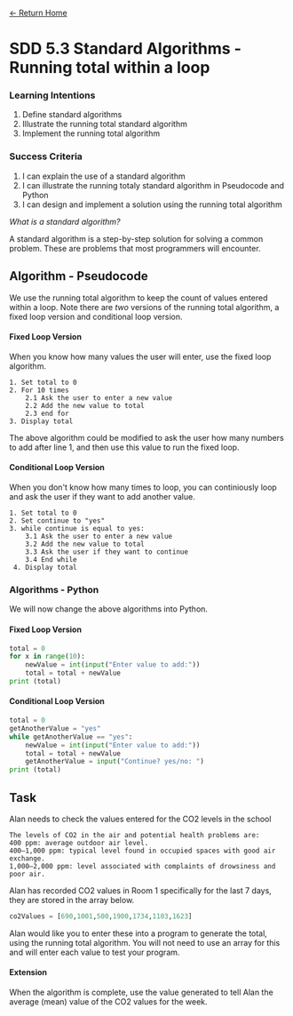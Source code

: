 [<- Return Home](https://speysidecs.github.io/)
# SDD 5.3 Standard Algorithms - Running total within a loop

### Learning Intentions
1. Define standard algorithms
2. Illustrate the running total standard algorithm
3. Implement the running total algorithm

### Success Criteria
1. I can explain the use of a standard algorithm
2. I can illustrate the running totaly standard algorithm in Pseudocode and Python
3. I can design and implement a solution using the running total algorithm

*What is a standard algorithm?*

A standard algorithm is a step-by-step solution for solving a common problem. These are problems that most programmers will encounter.

## Algorithm - Pseudocode
We use the running total algorithm to keep the count of values entered within a loop. Note there are *two* versions of the running total algorithm, a fixed loop version and conditional loop version.

#### Fixed Loop Version
When you know how many values the user will enter, use the fixed loop algorithm.
```
1. Set total to 0
2. For 10 times
	2.1 Ask the user to enter a new value
	2.2 Add the new value to total
	2.3 end for
3. Display total
```
The above algorithm could be modified to ask the user how many numbers to add after line 1, and then use this value to run the fixed loop.

#### Conditional Loop Version
When you don't know how many times to loop, you can continiously loop and ask the user if they want to add another value.

```
1. Set total to 0
2. Set continue to "yes"
3. while continue is equal to yes:
	3.1 Ask the user to enter a new value
	3.2 Add the new value to total
	3.3 Ask the user if they want to continue
	3.4 End while
 4. Display total
 ```


### Algorithms - Python

We will now change the above algorithms into Python. 

#### Fixed Loop Version
```python
total = 0
for x in range(10):
	newValue = int(input("Enter value to add:"))
	total = total + newValue
print (total)
 ```
#### Conditional Loop Version
```python
total = 0
getAnotherValue = "yes"
while getAnotherValue == "yes":
	newValue = int(input("Enter value to add:"))
	total = total + newValue
	getAnotherValue = input("Continue? yes/no: ")
print (total)
```
## Task 

Alan needs to check the values entered for the CO2 levels in the school

```
The levels of CO2 in the air and potential health problems are: 
400 ppm: average outdoor air level. 
400–1,000 ppm: typical level found in occupied spaces with good air exchange. 
1,000–2,000 ppm: level associated with complaints of drowsiness and poor air.
```

Alan has recorded CO2 values in Room 1 specifically for the last 7 days, they are stored in the array below.
```python
co2Values = [690,1001,500,1900,1734,1103,1623]
```


Alan would like you to enter these into a program to generate the total, using the running total algorithm. You will not need to use an array for this and will enter each value to test your program. 

#### Extension
When the algorithm is complete, use the value generated to tell Alan the average (mean) value of the CO2 values for the week.